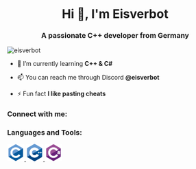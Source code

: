 <h1 align="center">Hi 👋, I'm Eisverbot</h1>
<h3 align="center">A passionate C++ developer from Germany</h3>

<p align="left"> <img src="https://komarev.com/ghpvc/?username=eisverbot&label=Profile%20views&color=0e75b6&style=flat" alt="eisverbot" /> </p>

- 🌱 I’m currently learning **C++ & C#**

- 📫 You can reach me through Discord **@eisverbot**

- ⚡ Fun fact **I like pasting cheats**

<h3 align="left">Connect with me:</h3>
<p align="left">
</p>

<h3 align="left">Languages and Tools:</h3>
<p align="left"> <a href="https://www.cprogramming.com/" target="_blank" rel="noreferrer"> <img src="https://raw.githubusercontent.com/devicons/devicon/master/icons/c/c-original.svg" alt="c" width="40" height="40"/> </a> <a href="https://www.w3schools.com/cpp/" target="_blank" rel="noreferrer"> <img src="https://raw.githubusercontent.com/devicons/devicon/master/icons/cplusplus/cplusplus-original.svg" alt="cplusplus" width="40" height="40"/> </a> <a href="https://www.w3schools.com/cs/" target="_blank" rel="noreferrer"> <img src="https://raw.githubusercontent.com/devicons/devicon/master/icons/csharp/csharp-original.svg" alt="csharp" width="40" height="40"/> </a> </p>
